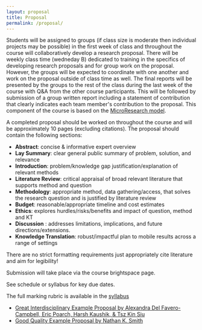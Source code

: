 ```yaml
---
layout: proposal
title: Proposal
permalink: /proposal/
---
```


Students will be assigned to groups (if class size is moderate then individual projects may be possible) in the first week of class and throughout the course will collaboratively develop a research proposal. There will be weekly class time (wedneday B) dedicated to training in the specifics of  developing research proposals and for group work on the proposal. However, the groups will be expected to coordinate with one another and work on the proposal outside of class time as well. The final reports will be presented by the groups to the rest of the class during the last week of the course with Q&A from the other course participants. This will be followed by submission of a group written report including a statement of contribution that clearly indicates each team member's contribution to the proposal.  This component of the course is based on the [MicroResearch model](http://www.microresearch.ca/).

A completed proposal should be worked on throughout the course and will be approximately 10 pages (excluding citations).
The proposal should contain the following sections:

- **Abstract**: concise & informative expert overview
- **Lay Summary**: clear general public summary of problem, solution, and relevance
- **Introduction**: problem/knowledge gap justification/explanation of relevant methods
- **Literature Review**: critical appraisal of broad relevant literature that supports
method and question
- **Methodology**: appropriate method, data gathering/access, that solves the research
question and is justified by literature review
- **Budget**: reasonable/appropriate timeline and cost estimates
- **Ethics**: explores hurdles/risks/benefits and impact of question, method and KT
- **Discussion** : addresses limitations, implications, and future directions/extensions.
- **Knowledge Translation**: robust/impactful plan to mobile results across a range of
settings

There are no strict formatting requirements just appropriately cite literature and aim for legibility!

Submission will take place via the course brightspace page.

See schedule or syllabus for key due dates.

The full marking rubric is available in the [syllabus](/static_files/2024_syllabus.pdf)

- [Great Interdisciplinary Example Proposal by Alexandra Del Favero-Campbell, Eric Poarch, Harsh Kaushik, & Tsz Kin Siu](static_filess/proposal_class/example2.pdf)
- [Good Quality Example Proposal by Nathan K. Smith](static_files/proposal_class/example1.pdf)
